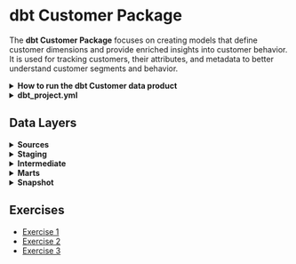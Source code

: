 # dbt Customer Package

The **dbt Customer Package** focuses on creating models that define customer dimensions and provide enriched insights 
into customer behavior. It is used for tracking customers, their attributes, and metadata to better understand customer 
segments and behavior.

<details id="how_to_dbt_customer">
  <summary><strong>How to run the dbt Customer data product </strong></summary>

The dbt Customer Package operates independently from the other packages.

From your terminal, navigate to the ``dbt Training project fulll/dbt/customer`` directory and execute the following commands:

<details>
  <summary><strong>Run All Models at Once</strong></summary>

Execute:
    dbt deps
    
    dbt build --select tag:customer
     
    dbt snapshot --select snapshot_customer
    
</details>

<details>
  <summary><strong>Run Models by Tag</strong></summary>

  Each SQL model includes a tag in its configuration, enabling you to run groups of models:
  - To run staging models:
    ```bash
    dbt run --select tag:stg_customer
    ```
  - To run intermediate models:
    ```bash
    dbt run --select tag:int_customer
    ```
  - To run mart models:
    ```bash
    dbt run --select tag:mart_customer
    ```
</details>
&nbsp;

**Note:** The `dbt run` command does not execute tests. To run tests, use:

&nbsp;

  ```bash
  dbt test --select tag:customer
  ```
</details>

<details>
  <summary><strong>dbt_project.yml</strong></summary>

This file references the profile used in the repository, defines necessary variables, and includes some global configurations such as:

- `schema`: The schema in the Google Cloud BigQuery project where dbt writes the tables.
- `tags`: The tags used when running dbt commands (e.g., `dbt build --select tag:customer`).
- `materialization`: The type of materialization applied to models.
- `vars`: The list of variables used in your dbt transformation logic along with their default values.

⚠️ **Reminder:** These values are global. However, if a model configures any of these settings individually, it will 
override the corresponding value specified in `dbt_project.yml`.
</details>

## Data Layers

<details>
  <summary><strong>Sources</strong></summary>

This is where everything begins. In the **Sources** layer, you will find the landing zone tables that serve as the 
raw data inputs for your staging models.

</details>

<details>
  <summary><strong>Staging</strong></summary>

- Each package includes its own staging models to clean and normalize raw data.
- Staging models are materialized as **views**, ensuring light and performant transformations.

</details>

<details>
  <summary><strong>Intermediate</strong></summary>

The **Intermediate** layer builds pre-aggregations (e.g., `int__customer`) that support reporting and dashboards by 
providing specific metrics.

</details>

<details>
  <summary><strong>Marts</strong></summary>

- **Dimension Models**: Dimensional models (e.g., `dim_customer`, `dim_product`) provide enriched, analytical-ready data 
for each domain.
- **Fact Models**: Fact models (e.g., `fact_transactions`) join and reference the dimensional models to produce validated 
and enriched transactional data.

</details>

<details>
  <summary><strong>Snapshot</strong></summary>

Official dbt documentation for snapshots: [dbt Snapshots](https://docs.getdbt.com/docs/build/snapshots)

Snapshots accomplish two main goals:

<details>
  <summary><strong>1. Track Changes to Source Data:</strong></summary>

  - Detect changes by comparing the latest version of the data to its previous version stored in the snapshot table.
  - For example, if a column value (such as `customer_status`) changes from `'active'` to `'churned'`, the snapshot logs the new version along with a timestamp.
</details>

<details>
  <summary><strong>2. Maintain Historical Context:</strong></summary>

   - Preserve records that existed in the source at a specific point in time, even if those records have been deleted or modified upstream.
</details>

Snapshots work by maintaining two key pieces of information for each record:
- **valid_from**: The timestamp when this version of the record became effective.
- **valid_to**: The timestamp when this version was superseded (or `NULL` if it’s the current version).

In particular, the `snapshot__customer.sql` file is built as follows:

The `config` block defines the **behavior of the snapshot**:
<details>
  <summary><strong>target_database and target_schema</strong></summary>

  - Snapshots are stored in the `analytics.snapshots` schema in your data warehouse, ensuring that your production tables remain unaffected.
</details>
<details>
  <summary><strong>unique_key</strong></summary>

  - The primary key (`customer_id`) uniquely identifies each record. dbt uses this key to determine if a record already exists in the snapshot table.
</details>
<details>
  <summary><strong>strategy</strong></summary>

- Uses the `check` strategy to detect changes:
    - Compares the current state of a source row to its historical record.
    - Tracks changes for specified columns (see `check_cols`).
</details>
<details>
  <summary><strong>check_cols</strong></summary>

- Specifies which columns to monitor for changes (e.g., `status`, `email`, and `region`).
- If any of these columns are updated in the source table, a new version of the record is created.
</details>
</details>

## Exercises

- [Exercise 1](./exercises/exercise_1.md)
- [Exercise 2](./exercises/exercise_2.md)
- [Exercise 3](./exercises/exercise_3.md)